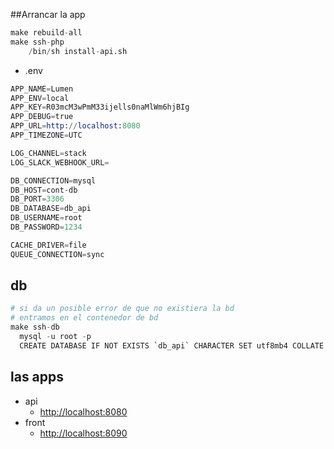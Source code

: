 ##Arrancar la app
```s
make rebuild-all
make ssh-php
    /bin/sh install-api.sh
```
- .env
```s
APP_NAME=Lumen
APP_ENV=local
APP_KEY=R03mcM3wPmM33ijells0naMlWm6hjBIg
APP_DEBUG=true
APP_URL=http://localhost:8080
APP_TIMEZONE=UTC

LOG_CHANNEL=stack
LOG_SLACK_WEBHOOK_URL=

DB_CONNECTION=mysql
DB_HOST=cont-db
DB_PORT=3306
DB_DATABASE=db_api
DB_USERNAME=root
DB_PASSWORD=1234

CACHE_DRIVER=file
QUEUE_CONNECTION=sync
```

## db
```s
# si da un posible error de que no existiera la bd
# entramos en el contenedor de bd
make ssh-db
  mysql -u root -p
  CREATE DATABASE IF NOT EXISTS `db_api` CHARACTER SET utf8mb4 COLLATE utf8mb4_general_ci;
```

## las apps
- api
  - [http://localhost:8080](http://localhost:8080)
- front
  - [http://localhost:8090](http://localhost:8090)
